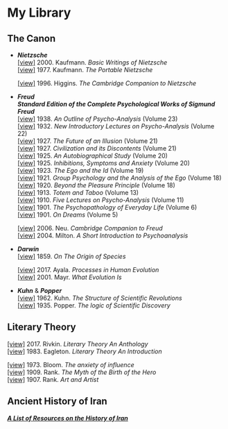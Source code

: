 # My Library

## The Canon

   * **_Nietzsche_**  
     [[view]](https://www.penguinrandomhouse.com/books/121929/basic-writings-of-nietzsche-by-friedrich-nietzsche/) 2000. Kaufmann. _Basic Writings of Nietzsche_  
     [[view]](https://www.penguinrandomhouse.com/books/321142/the-portable-nietzsche-by-friedrich-nietzsche/) 1977. Kaufmann. _The Portable Nietzsche_  
   
     [[view]](https://www.cambridge.org/core/books/cambridge-companion-to-nietzsche/0553746BCDFB36BBAD3CC80CE520A089) 1996. Higgins. _The Cambridge Companion to Nietzsche_  
   
   * **_Freud_**  
     **_Standard Edition of the Complete Psychological Works of Sigmund Freud_**  
     [[view]](https://wwnorton.com/books/9780393001518) 1938. _An Outline of Psycho-Analysis_ (Volume 23)  
     [[view]](https://wwnorton.com/books/9780393007435) 1932. _New Introductory Lectures on Psycho-Analysis_ (Volume 22)  
     [[view]](https://wwnorton.com/books/9780393008319) 1927. _The Future of an Illusion_ (Volume 21)  
     [[view]](https://wwnorton.com/books/9780393617092) 1927. _Civilization and its Discontents_ (Volume 21)  
     [[view]](https://wwnorton.com/books/9780393001464) 1925. _An Autobiographical Study_ (Volume 20)  
     [[view]](https://wwnorton.com/books/9780393008746) 1925. _Inhibitions, Symptoms and Anxiety_ (Volume 20)  
     [[view]](https://wwnorton.com/books/9780393001426) 1923. _The Ego and the Id_ (Volume 19)  
     [[view]](https://wwnorton.com/books/9780393007701) 1921. _Group Psychology and the Analysis of the Ego_ (Volume 18)  
     [[view]](https://wwnorton.com/books/9780393007695) 1920. _Beyond the Pleasure Principle_ (Volume 18)  
     [[view]](https://wwnorton.com/books/9780393001433) 1913. _Totem and Taboo_ (Volume 13)  
     [[view]](https://wwnorton.com/books/9780393008470) 1910. _Five Lectures on Psycho-Analysis_ (Volume 11)  
     [[view]](https://wwnorton.com/books/9780393006117) 1901. _The Psychopathology of Everyday Life_ (Volume 6)  
     [[view]](https://wwnorton.com/books/9780393001440) 1901. _On Dreams_ (Volume 5)  
   
     [[view]](https://www.cambridge.org/core/books/cambridge-companion-to-freud/6DAB1CECC153D1E4D5F0B56ECAB900C5) 2006. Neu. _Cambridge Companion to Freud_  
     [[view]](https://sk.sagepub.com/books/a-short-introduction-to-psychoanalysis-2e) 2004. Milton. _A Short Introduction to Psychoanalysis_  
     
   * **_Darwin_**  
     [[view]](https://oxfordworldsclassics.com/display/10.1093/owc/9780199219223.001.0001/isbn-9780199219223) 1859. _On The Origin of Species_  

     [[view]](https://global.oup.com/academic/product/processes-in-human-evolution-9780198739913?q=Camilo%20J.%20Cela-Conde&lang=en&cc=us) 2017. Ayala. _Processes in Human Evolution_  
     [[view]](https://www.hachettebookgroup.com/titles/ernst-mayr/what-evolution-is/9780465044269/?lens=basic-books) 2001. Mayr. _What Evolution Is_  

   * **_Kuhn_** & **_Popper_**  
     [[view]](https://press.uchicago.edu/ucp/books/book/chicago/S/bo13179781.html) 1962. Kuhn. _The Structure of Scientific Revolutions_  
     [[view]](https://www.routledge.com/The-Logic-of-Scientific-Discovery/Popper-Popper/p/book/9780415278447#) 1935. Popper. _The logic of Scientific Discovery_  

## Literary Theory

[[view]](https://www.wiley.com/en-us/Literary+Theory%3A+An+Anthology%2C+3rd+Edition-p-9781118707852) 2017. Rivkin. _Literary Theory An Anthology_  
[[view]](https://www.upress.umn.edu/book-division/books/literary-theory) 1983. Eagleton. _Literary Theory An Introduction_  

[[view]](https://english.yale.edu/publications/anxiety-influence-theory-poetry) 1973. Bloom. _The anxiety of influence_  
[[view]](https://www.press.jhu.edu/books/title/3380/myth-birth-hero) 1909. Rank. _The Myth of the Birth of the Hero_  
[[view]](https://wwnorton.com/books/9780393305746) 1907. Rank. _Art and Artist_  

## Ancient History of Iran
[**_A List of Resources on the History of Iran_**](https://github.com/oameed/lrhi)  

